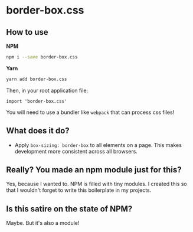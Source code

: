 # border-box.css

## How to use

**NPM**

```sh
npm i --save border-box.css
```

**Yarn**

```sh
yarn add border-box.css
```

Then, in your root application file: 

```import 'border-box.css'```

You will need to use a bundler like `webpack` that can process css files!

## What does it do?

* Apply `box-sizing: border-box` to all elements on a page. 
This makes development more consistent across all browsers.

## Really? You made an npm module just for this?

Yes, because I wanted to. NPM is filled with tiny modules. I created this so that 
I wouldn't forget to write this boilerplate in my projects. 

## Is this satire on the state of NPM?

Maybe. But it's also a module!
